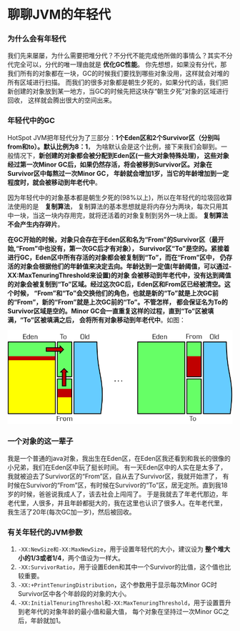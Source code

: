 聊聊JVM的年轻代
========================================================
### 为什么会有年轻代
我们先来屡屡，为什么需要把堆分代？不分代不能完成他所做的事情么？其实不分代完全可以，分代的唯一理由就是 **优化GC性能**。
你先想想，如果没有分代，那我们所有的对象都在一块，GC的时候我们要找到哪些对象没用，这样就会对堆的所有区域进行扫描。
而我们的很多对象都是朝生夕死的，如果分代的话，我们把新创建的对象放到某一地方，当GC的时候先把这块存“朝生夕死”对象的区域进行回收，
这样就会腾出很大的空间出来。

### 年轻代中的GC
HotSpot JVM把年轻代分为了三部分：**1个Eden区和2个Survivor区（分别叫from和to）。默认比例为8：1**，
为啥默认会是这个比例，接下来我们会聊到。一般情况下，**新创建的对象都会被分配到Eden区(一些大对象特殊处理)，
这些对象经过第一次Minor GC后，如果仍然存活，将会被移到Survivor区。对象在Survivor区中每熬过一次Minor GC，
年龄就会增加1岁，当它的年龄增加到一定程度时，就会被移动到年老代中**。

因为年轻代中的对象基本都是朝生夕死的(98%以上)，所以在年轻代的垃圾回收算法使用的是　**复制算法**，
复制算法的基本思想就是将内存分为两块，每次只用其中一块，当这一块内存用完，就将还活着的对象复制到另外一块上面。
**复制算法不会产生内存碎片**。

**在GC开始的时候，对象只会存在于Eden区和名为“From”的Survivor区（最开始,“From”中也没有，第一次GC后才有对象），
Survivor区“To”是空的。紧接着进行GC，Eden区中所有存活的对象都会被复制到“To”，而在“From”区中，
仍存活的对象会根据他们的年龄值来决定去向。年龄达到一定值(年龄阈值，可以通过-XX:MaxTenuringThreshold来设置)的对象
会被移动到年老代中，没有达到阈值的对象会被复制到“To”区域。经过这次GC后，Eden区和From区已经被清空。这个时候，
“From”和“To”会交换他们的角色，也就是新的“To”就是上次GC前的“From”，新的“From”就是上次GC前的“To”。不管怎样，
都会保证名为To的Survivor区域是空的。Minor GC会一直重复这样的过程，直到“To”区被填满，“To”区被填满之后，
会将所有对象移动到年老代中**。如图：

![新生代垃圾收集](img/新生代垃圾收集.png)

### 一个对象的这一辈子
我是一个普通的java对象，我出生在Eden区，在Eden区我还看到和我长的很像的小兄弟，我们在Eden区中玩了挺长时间。
有一天Eden区中的人实在是太多了，我就被迫去了Survivor区的“From”区，自从去了Survivor区，我就开始漂了，
有时候在Survivor的“From”区，有时候在Survivor的“To”区，居无定所。直到我18岁的时候，爸爸说我成人了，该去社会上闯闯了。
于是我就去了年老代那边，年老代里，人很多，并且年龄都挺大的，我在这里也认识了很多人。在年老代里，
我生活了20年(每次GC加一岁)，然后被回收。

### 有关年轻代的JVM参数
1. `-XX:NewSize和-XX:MaxNewSize`，用于设置年轻代的大小，建议设为 **整个堆大小的1/3或者1/4**，两个值设为一样大。
2. `-XX:SurvivorRatio`，用于设置Eden和其中一个Survivor的比值，这个值也比较重要。
3. `-XX:+PrintTenuringDistribution`，这个参数用于显示每次Minor GC时Survivor区中各个年龄段的对象的大小。
4. `-XX:InitialTenuringThreshol`和`-XX:MaxTenuringThreshold`，用于设置晋升到老年代的对象年龄的最小值和最大值，
每个对象在坚持过一次Minor GC之后，年龄就加1。
